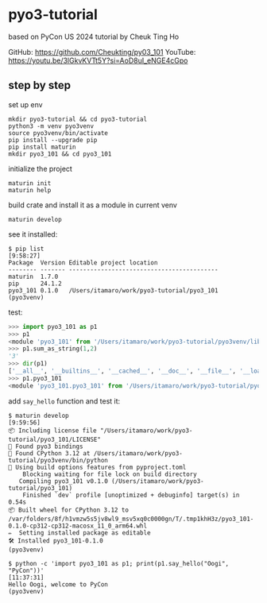 # pyo3-tutorial

based on PyCon US 2024 tutorial by Cheuk Ting Ho

GitHub: https://github.com/Cheukting/py03_101
YouTube: https://youtu.be/3lGkvKVTt5Y?si=AoD8uI_eNGE4cGpo

## step by step

set up env

```
mkdir pyo3-tutorial && cd pyo3-tutorial
python3 -m venv pyo3venv
source pyo3venv/bin/activate
pip install --upgrade pip
pip install maturin
mkdir pyo3_101 && cd pyo3_101
```

initialize the project

```
maturin init
maturin help
```

build crate and install it as a module in current venv

```
maturin develop
```

see it installed:

```
$ pip list                                                                                                                                  [9:58:27]
Package  Version Editable project location
-------- ------- ------------------------------------------
maturin  1.7.0
pip      24.1.2
pyo3_101 0.1.0   /Users/itamaro/work/pyo3-tutorial/pyo3_101
(pyo3venv)
```

test:

```py
>>> import pyo3_101 as p1
>>> p1
<module 'pyo3_101' from '/Users/itamaro/work/pyo3-tutorial/pyo3venv/lib/python3.12/site-packages/pyo3_101/__init__.py'>
>>> p1.sum_as_string(1,2)
'3'
>>> dir(p1)
['__all__', '__builtins__', '__cached__', '__doc__', '__file__', '__loader__', '__name__', '__package__', '__path__', '__spec__', 'pyo3_101', 'sum_as_string']
>>> p1.pyo3_101
<module 'pyo3_101.pyo3_101' from '/Users/itamaro/work/pyo3-tutorial/pyo3venv/lib/python3.12/site-packages/pyo3_101/pyo3_101.cpython-312-darwin.so'>
```

add `say_hello` function and test it:

```
$ maturin develop                                                                                                                           [9:59:56]
📦 Including license file "/Users/itamaro/work/pyo3-tutorial/pyo3_101/LICENSE"
🔗 Found pyo3 bindings
🐍 Found CPython 3.12 at /Users/itamaro/work/pyo3-tutorial/pyo3venv/bin/python
📡 Using build options features from pyproject.toml
    Blocking waiting for file lock on build directory
   Compiling pyo3_101 v0.1.0 (/Users/itamaro/work/pyo3-tutorial/pyo3_101)
    Finished `dev` profile [unoptimized + debuginfo] target(s) in 0.54s
📦 Built wheel for CPython 3.12 to /var/folders/8f/h1vmzw5s5jv8wl9_msv5xq0c0000gn/T/.tmp1khH3z/pyo3_101-0.1.0-cp312-cp312-macosx_11_0_arm64.whl
✏️  Setting installed package as editable
🛠 Installed pyo3_101-0.1.0
(pyo3venv)

$ python -c 'import pyo3_101 as p1; print(p1.say_hello("Oogi", "PyCon"))'                                                                  [11:37:31]
Hello Oogi, welcome to PyCon
(pyo3venv)
```
